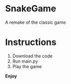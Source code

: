 # SnakeGame
A remake of the classic game

# Instructions
1. Download the code
2. Run main.py
3. Play the game

__Enjoy__
